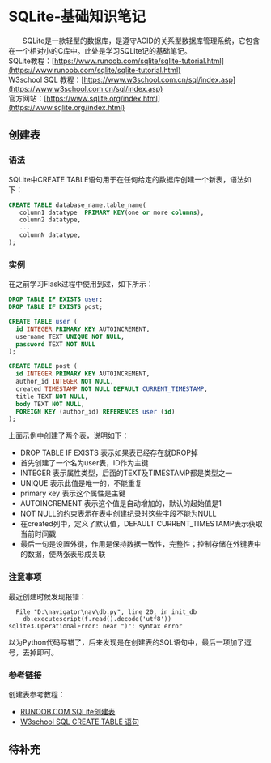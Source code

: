 # SQLite-基础知识笔记
&#8195;&#8195;SQLite是一款轻型的数据库，是遵守ACID的关系型数据库管理系统，它包含在一个相对小的C库中。此处是学习SQLite记的基础笔记。   
SQLite教程：[https://www.runoob.com/sqlite/sqlite-tutorial.html](https://www.runoob.com/sqlite/sqlite-tutorial.html)    
W3school SQL 教程：[https://www.w3school.com.cn/sql/index.asp](https://www.w3school.com.cn/sql/index.asp)    
官方网站：[https://www.sqlite.org/index.html](https://www.sqlite.org/index.html)
## 创建表
### 语法
SQLite中CREATE TABLE语句用于在任何给定的数据库创建一个新表，语法如下：
```sql
CREATE TABLE database_name.table_name(
   column1 datatype  PRIMARY KEY(one or more columns),
   column2 datatype,
   ...
   columnN datatype,
);
```
### 实例
在之前学习Flask过程中使用到过，如下所示：
```sql
DROP TABLE IF EXISTS user;
DROP TABLE IF EXISTS post;

CREATE TABLE user (
  id INTEGER PRIMARY KEY AUTOINCREMENT,
  username TEXT UNIQUE NOT NULL,
  password TEXT NOT NULL
);

CREATE TABLE post (
  id INTEGER PRIMARY KEY AUTOINCREMENT,
  author_id INTEGER NOT NULL,
  created TIMESTAMP NOT NULL DEFAULT CURRENT_TIMESTAMP,
  title TEXT NOT NULL,
  body TEXT NOT NULL,
  FOREIGN KEY (author_id) REFERENCES user (id)
);
```
上面示例中创建了两个表，说明如下：
- DROP TABLE IF EXISTS 表示如果表已经存在就DROP掉
- 首先创建了一个名为user表，ID作为主键
- INTEGER 表示属性类型，后面的TEXT及TIMESTAMP都是类型之一
- UNIQUE 表示此值是唯一的，不能重复
- primary key 表示这个属性是主键
- AUTOINCREMENT 表示这个值是自动增加的，默认的起始值是1
- NOT NULL的约束表示在表中创建纪录时这些字段不能为NULL
- 在created列中，定义了默认值，DEFAULT CURRENT_TIMESTAMP表示获取当前时间戳
- 最后一句是设置外键，作用是保持数据一致性，完整性；控制存储在外键表中的数据，使两张表形成关联

### 注意事项
最近创建时候发现报错：
```
  File "D:\navigator\nav\db.py", line 20, in init_db
    db.executescript(f.read().decode('utf8'))
sqlite3.OperationalError: near ")": syntax error
```
以为Python代码写错了，后来发现是在创建表的SQL语句中，最后一项加了逗号，去掉即可。

### 参考链接
创建表参考教程：
- [RUNOOB.COM SQLite创建表](https://www.runoob.com/sqlite/sqlite-create-table.html)
- [W3school SQL CREATE TABLE 语句](https://www.w3school.com.cn/sql/sql_create_table.asp)

## 待补充
